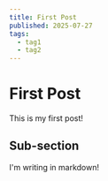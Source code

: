 ```yaml
---
title: First Post
published: 2025-07-27
tags:
  - tag1
  - tag2
---
```


# First Post

This is my first post!

## Sub-section

I'm writing in markdown!
